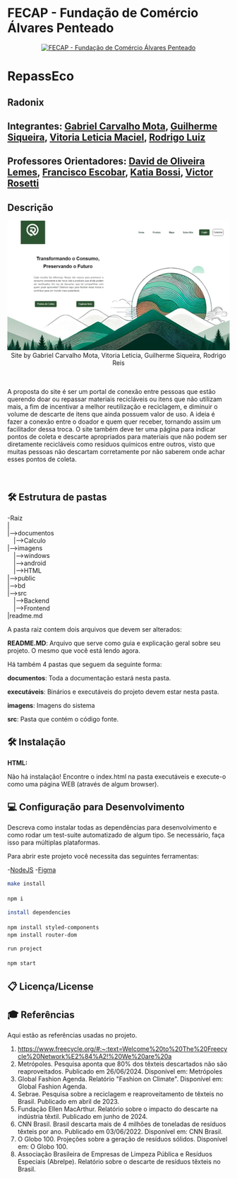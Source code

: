 # FECAP - Fundação de Comércio Álvares Penteado

<p align="center">
<a href= "https://www.fecap.br/"><img src="https://encrypted-tbn0.gstatic.com/images?q=tbn:ANd9GcRhZPrRa89Kma0ZZogxm0pi-tCn_TLKeHGVxywp-LXAFGR3B1DPouAJYHgKZGV0XTEf4AE&usqp=CAU" alt="FECAP - Fundação de Comércio Álvares Penteado" border="0"></a>
</p>

# RepassEco

## Radonix

## Integrantes: <a href="https://www.linkedin.com/in/gabrielcarvalhomota/">Gabriel Carvalho Mota</a>, <a href="https://www.linkedin.com/in/guilherme-siqueira-00a03a255/">Guilherme Siqueira</a>, <a href="https://www.linkedin.com/in/vit%C3%B3ria-leticia-maciel-da-silva-8308a42a6/">Vitoria Leticia Maciel</a>, <a href="https://www.linkedin.com/in/rluizreis/">Rodrigo Luiz</a>

## Professores Orientadores: <a href="https://www.linkedin.com/in/dolemes/">David de Oliveira Lemes</a>, <a href="https://www.linkedin.com/in/francisco-escobar/">Francisco Escobar</a>, <a href="https://www.linkedin.com/in/katia-bossi/">Katia Bossi</a>, <a href="https://www.linkedin.com/in/victorbarq/">Victor Rosetti</a>

## Descrição

<p align="center">
<img src="https://github.com/2024-2-NCC2/Projeto6/blob/main/imagens/pagina-home-2.jpeg" alt="RepassEco" border="0">
  Site by <a>Gabriel Carvalho Mota, Vitoria Leticia, Guilherme Siqueira, Rodrigo Reis</a>
</p>

<br><br>
A proposta do site é ser um portal de conexão entre pessoas que estão querendo doar ou repassar materiais recicláveis ou itens que não utilizam mais, a fim de incentivar a melhor reutilização e reciclagem, e diminuir o volume de descarte de itens que ainda possuem valor de uso. A ideia é fazer a conexão entre o doador e quem quer receber, tornando assim um facilitador dessa troca. O site também deve ter uma página para indicar pontos de coleta e descarte apropriados para materiais que não podem ser diretamente recicláveis como resíduos químicos entre outros, visto que muitas pessoas não descartam corretamente por não saberem onde achar esses pontos de coleta.									
<br><br>

## 🛠 Estrutura de pastas

-Raiz<br>
|<br>
|-->documentos<br>
  &emsp;|-->Calculo<br>
|-->imagens<br>
  &emsp;|-->windows<br>
  &emsp;|-->android<br>
  &emsp;|-->HTML<br>
|-->public<br>
|-->bd<br>
|-->src<br>
  &emsp;|-->Backend<br>
  &emsp;|-->Frontend<br>
|readme.md<br>

A pasta raiz contem dois arquivos que devem ser alterados:

<b>README.MD</b>: Arquivo que serve como guia e explicação geral sobre seu projeto. O mesmo que você está lendo agora.

Há também 4 pastas que seguem da seguinte forma:

<b>documentos</b>: Toda a documentação estará nesta pasta.

<b>executáveis</b>: Binários e executáveis do projeto devem estar nesta pasta.

<b>imagens</b>: Imagens do sistema

<b>src</b>: Pasta que contém o código fonte.

## 🛠 Instalação

<b>HTML:</b>

Não há instalação!
Encontre o index.html na pasta executáveis e execute-o como uma página WEB (através de algum browser).

## 💻 Configuração para Desenvolvimento

Descreva como instalar todas as dependências para desenvolvimento e como rodar um test-suite automatizado de algum tipo. Se necessário, faça isso para múltiplas plataformas.

Para abrir este projeto você necessita das seguintes ferramentas:

-<a href="https://nodejs.org/en">NodeJS</a>
-<a href="https://www.figma.com/">Figma</a>

```sh
make install

npm i
```
```sh
install dependencies

npm install styled-components
npm install router-dom
```
```sh
run project

npm start
```

## 📋 Licença/License


## 🎓 Referências

Aqui estão as referências usadas no projeto.

1. https://www.freecycle.org/#:~:text=Welcome%20to%20The%20Freecycle%20Network%E2%84%A2!%20We%20are%20a
2.  Metrópoles. Pesquisa aponta que 80% dos têxteis descartados não são 
reaproveitados. Publicado em 26/06/2024. Disponível em: Metrópoles
3.  Global Fashion Agenda. Relatório "Fashion on Climate". Disponível em: Global 
Fashion Agenda.
4.  Sebrae. Pesquisa sobre a reciclagem e reaproveitamento de têxteis no Brasil. 
Publicado em abril de 2023.
5.  Fundação Ellen MacArthur. Relatório sobre o impacto do descarte na indústria têxtil. 
Publicado em junho de 2024.
6.  CNN Brasil. Brasil descarta mais de 4 milhões de toneladas de resíduos têxteis por 
ano. Publicado em 03/06/2022. Disponível em: CNN Brasil.
7.  O Globo 100. Projeções sobre a geração de resíduos sólidos. Disponível em: O
Globo 100.
8. Associação Brasileira de Empresas de Limpeza Pública e Resíduos Especiais 
(Abrelpe). Relatório sobre o descarte de resíduos têxteis no Brasil.
